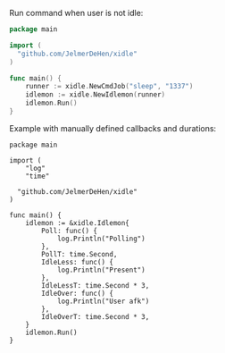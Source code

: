 
Run command when user is not idle:

```go
package main

import (
  "github.com/JelmerDeHen/xidle"
)

func main() {
	runner := xidle.NewCmdJob("sleep", "1337")
	idlemon := xidle.NewIdlemon(runner)
	idlemon.Run()
}
```

Example with manually defined callbacks and durations:

```
package main

import (
	"log"
	"time"

  "github.com/JelmerDeHen/xidle"
)

func main() {
	idlemon := &xidle.Idlemon{
		Poll: func() {
			log.Println("Polling")
		},
		PollT: time.Second,
		IdleLess: func() {
			log.Println("Present")
		},
		IdleLessT: time.Second * 3,
		IdleOver: func() {
			log.Println("User afk")
		},
		IdleOverT: time.Second * 3,
	}
	idlemon.Run()
}
```
